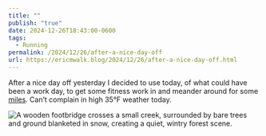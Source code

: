 ```yaml
---
title: ""
publish: "true"
date: 2024-12-26T18:43:00-0600
tags:
  - Running
permalink: /2024/12/26/after-a-nice-day-off
url: https://ericmwalk.blog/2024/12/26/after-a-nice-day-off.html
---
```


After a nice day off yesterday I decided to use today, of what could have been a work day, to get some fitness work in and meander around for some [miles](https://strava.com/activities/13196277647). Can’t complain in high 35°F weather today.

![A wooden footbridge crosses a small creek, surrounded by bare trees and ground blanketed in snow, creating a quiet, wintry forest scene.](https://ericmwalk.blog/uploads/2024/img-1523.jpeg)